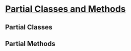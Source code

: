 ﻿# [Partial Classes and Methods](https://docs.microsoft.com/en-us/dotnet/csharp/programming-guide/classes-and-structs/partial-classes-and-methods)

## Partial Classes


## Partial Methods


